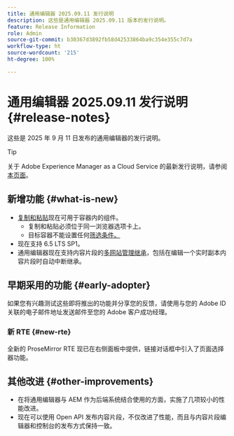 ```yaml
---
title: 通用编辑器 2025.09.11 发行说明
description: 这些是通用编辑器 2025.09.11 版本的发行说明。
feature: Release Information
role: Admin
source-git-commit: b30367d3892fb58d42533864ba9c354e355c7d7a
workflow-type: ht
source-wordcount: '215'
ht-degree: 100%

---
```



# 通用编辑器 2025.09.11 发行说明 {#release-notes}

这些是 2025 年 9 月 11 日发布的通用编辑器的发行说明。

>[!TIP]
>
>关于 Adobe Experience Manager as a Cloud Service 的最新发行说明，请参阅[本页面](/help/release-notes/release-notes-cloud/release-notes-current.md)。

## 新增功能 {#what-is-new}

* [复制和粘贴](/help/sites-cloud/authoring/universal-editor/authoring.md#copy-paste)现在可用于容器内的组件。
   * 复制和粘贴必须位于同一浏览器选项卡上。
   * 目标容器不能设置任何[筛选条件。](/help/implementing/universal-editor/filtering.md)
* 现在支持 6.5 LTS SP1。
* 通用编辑器现在支持内容片段的[多网站管理继承](/help/sites-cloud/authoring/universal-editor/inheritance.md)，包括在编辑一个实时副本内容片段时自动中断继承。

## 早期采用的功能 {#early-adopter}

如果您有兴趣测试这些即将推出的功能并分享您的反馈，请使用与您的 Adobe ID 关联的电子邮件地址发送邮件至您的 Adobe 客户成功经理。

### 新 RTE {#new-rte}

全新的 ProseMirror RTE 现已在右侧面板中提供，链接对话框中引入了页面选择器功能。

## 其他改进 {#other-improvements}

* 在将通用编辑器与 AEM 作为后端系统结合使用的方面，实施了几项较小的性能改进。
* 现在可以使用 Open API 发布内容片段，不仅改进了性能，而且与内容片段编辑器和控制台的发布方式保持一致。
